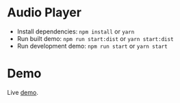 # Audio Player

* Install dependencies: `npm install` or `yarn`
* Run built demo: `npm run start:dist` or `yarn start:dist`
* Run development demo: `npm run start` or `yarn start`

# Demo

Live [demo]().
